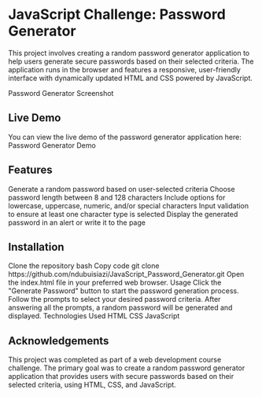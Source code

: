 <h1>JavaScript Challenge: Password Generator</h1>
This project involves creating a random password generator application to help users generate secure passwords based on their selected criteria. The application runs in the browser and features a responsive, user-friendly interface with dynamically updated HTML and CSS powered by JavaScript.

Password Generator Screenshot

<h2>Live Demo</h2>
You can view the live demo of the password generator application here: Password Generator Demo

<h2>Features</h2>
Generate a random password based on user-selected criteria
Choose password length between 8 and 128 characters
Include options for lowercase, uppercase, numeric, and/or special characters
Input validation to ensure at least one character type is selected
Display the generated password in an alert or write it to the page
<h2>Installation</h2>
Clone the repository
bash
Copy code
git clone https://github.com/ndubuisiazi/JavaScript_Password_Generator.git
Open the index.html file in your preferred web browser.
Usage
Click the "Generate Password" button to start the password generation process.
Follow the prompts to select your desired password criteria.
After answering all the prompts, a random password will be generated and displayed.
Technologies Used
HTML
CSS
JavaScript
<h2>Acknowledgements</h2>
This project was completed as part of a web development course challenge. The primary goal was to create a random password generator application that provides users with secure passwords based on their selected criteria, using HTML, CSS, and JavaScript.
